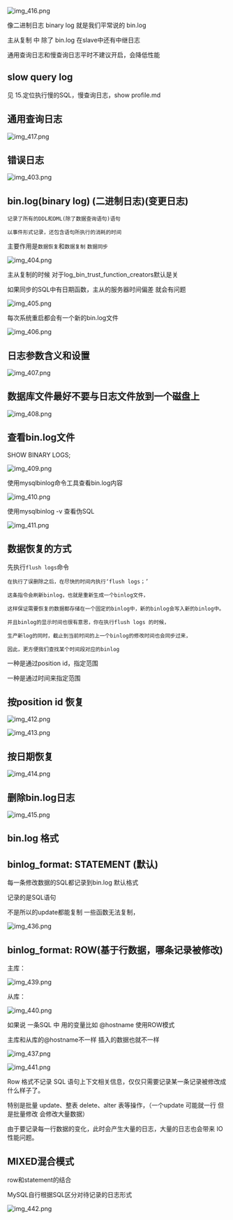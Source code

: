  ![img_416.png](img_416.png)

像二进制日志 binary log 就是我们平常说的 bin.log

主从复制 中 除了 bin.log 在slave中还有中继日志

通用查询日志和慢查询日志平时不建议开启，会降低性能

slow query log 
---
见 15.定位执行慢的SQL，慢查询日志，show profile.md

通用查询日志
---

![img_417.png](img_417.png)

错误日志
---

![img_403.png](img_403.png)

bin.log(binary log) (二进制日志)(变更日志)
---

    记录了所有的DDL和DML(除了数据查询语句)语句
    
    以事件形式记录，还包含语句所执行的消耗的时间


主要作用是`数据恢复`和`数据复制` `数据同步`


![img_404.png](img_404.png)


主从复制的时候 对于log_bin_trust_function_creators默认是关

如果同步的SQL中有日期函数，主从的服务器时间偏差 就会有问题

![img_405.png](img_405.png)

每次系统重启都会有一个新的bin.log文件

![img_406.png](img_406.png)

日志参数含义和设置
---

![img_407.png](img_407.png)

数据库文件最好不要与日志文件放到一个磁盘上
---

![img_408.png](img_408.png)

查看bin.log文件
---

SHOW BINARY LOGS;

![img_409.png](img_409.png)

使用mysqlbinlog命令工具查看bin.log内容


![img_410.png](img_410.png)

使用mysqlbinlog -v 查看伪SQL

![img_411.png](img_411.png)

数据恢复的方式
---

先执行`flush logs`命令

    在执行了误删除之后，在尽快的时间内执行‘flush logs；’
    
    这条指令会刷新binlog，也就是重新生成一个binlog文件，
    
    这样保证需要恢复的数据都存储在一个固定的binlog中，新的binlog会写入新的binlog中。
    
    并且binlog的显示时间也很有意思，你在执行flush logs 的时候，
    
    生产新log的同时，截止到当前时间的上一个binlog的修改时间也会同步过来，
    
    因此，更方便我们查找某个时间段对应的binlog

一种是通过position id，指定范围

一种是通过时间来指定范围

按position id 恢复
---

![img_412.png](img_412.png)

![img_413.png](img_413.png)

按日期恢复
---

![img_414.png](img_414.png)

删除bin.log日志
---

![img_415.png](img_415.png)


bin.log 格式
---

binlog_format: STATEMENT (默认)
---

每一条修改数据的SQL都记录到bin.log 默认格式

记录的是SQL语句

不是所以的update都能复制 一些函数无法复制，

![img_436.png](img_436.png)

binlog_format: ROW(基于行数据，哪条记录被修改)
---

主库：

![img_439.png](img_439.png)

从库：

![img_440.png](img_440.png)

如果说 一条SQL 中 用的变量比如 @hostname 使用ROW模式

主库和从库的@hostname不一样 插入的数据也就不一样

![img_437.png](img_437.png)


![img_441.png](img_441.png)

Row 格式不记录 SQL 语句上下文相关信息，仅仅只需要记录某一条记录被修改成什么样子了。

特别是批量 update、整表 delete、alter 表等操作，（一个update 可能就一行 但是批量修改 会修改大量数据）

由于要记录每一行数据的变化，此时会产生大量的日志，大量的日志也会带来 IO 性能问题。


MIXED混合模式
---

row和statement的结合

MySQL自行根据SQL区分对待记录的日志形式

![img_442.png](img_442.png)